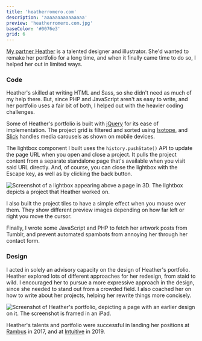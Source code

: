 ```yaml
---
title: 'heatherromero.com'
description: 'aaaaaaaaaaaaaaa'
preview: 'heatherromero.com.jpg'
baseColor: '#0076e3'
grid: 6
---
```


[My partner Heather](https://heatherromero.com/) is a talented designer and illustrator. She'd wanted to remake her portfolio for a long time, and when it finally came time to do so, I helped her out in limited ways.

### Code

Heather's skilled at writing HTML and Sass, so she didn't need as much of my help there. But, since PHP and JavaScript aren't as easy to write, and her portfolio uses a fair bit of both, I helped out with the heavier coding challenges.

Some of Heather's portfolio is built with [jQuery](https://jquery.com/) for its ease of implementation. The project grid is filtered and sorted using [Isotope,](https://isotope.metafizzy.co/) and [Slick](https://kenwheeler.github.io/slick/) handles media carousels as shown on mobile devices.

<Player uses="projects/heatherromero.com/sort-and-filter" width="1920" height="1080" />

The lightbox component I built uses the `history.pushState()` API to update the page URL when you open and close a project. It pulls the project content from a separate standalone page that's available when you visit said URL directly. And, of course, you can close the lightbox with the Escape key, as well as by clicking the back button.

![Screenshot of a lightbox appearing above a page in 3D. The lightbox depicts a project that Heather worked on.](projects/heatherromero.com/lightbox.png "5009x2851xno-rounding")

I also built the project tiles to have a simple effect when you mouse over them. They show different preview images depending on how far left or right you move the cursor.

<Player uses="projects/heatherromero.com/hover-slideshow" width="1920" height="1080" />

Finally, I wrote some JavaScript and PHP to fetch her artwork posts from Tumblr, and prevent automated spambots from annoying her through her contact form.

### Design

I acted in solely an advisory capacity on the design of Heather's portfolio. Heather explored lots of different approaches for her redesign, from staid to wild. I encouraged her to pursue a more expressive approach in the design, since she needed to stand out from a crowded field. I also coached her on how to write about her projects, helping her rewrite things more concisely.

![Screenshot of Heather's portfolio, depicting a page with an earlier design on it. The screenshot is framed in an iPad.](projects/heatherromero.com/heatherromero-ipad.png "4488x2835xno-rounding")

Heather's talents and portfolio were successful in landing her positions at [Rambus](https://www.rambus.com/) in 2017, and at [Intuitive](https://www.intuitive.com/) in 2019.
